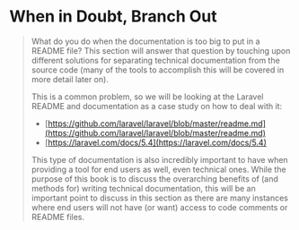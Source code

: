 # When in Doubt, Branch Out

> What do you do when the documentation is too big to put in a README file? This section will answer that question by touching upon different solutions for separating technical documentation from the source code \(many of the tools to accomplish this will be covered in more detail later on\).
>
> This is a common problem, so we will be looking at the Laravel README and documentation as a case study on how to deal with it:
>
> * [https://github.com/laravel/laravel/blob/master/readme.md](https://github.com/laravel/laravel/blob/master/readme.md)
> * [https://laravel.com/docs/5.4](https://laravel.com/docs/5.4)
>
> This type of documentation is also incredibly important to have when providing a tool for end users as well, even technical ones. While the purpose of this book is to discuss the overarching benefits of \(and methods for\) writing technical documentation, this will be an important point to discuss in this section as there are many instances where end users will not have \(or want\) access to code comments or README files.



